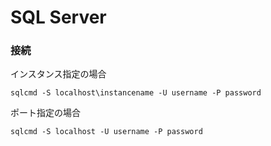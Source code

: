 # SQL Server

### 接続

インスタンス指定の場合
```
sqlcmd -S localhost\instancename -U username -P password
```

ポート指定の場合
```
sqlcmd -S localhost -U username -P password
```
